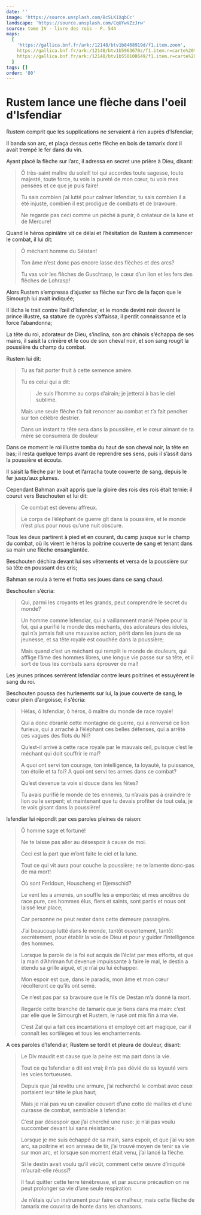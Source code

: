 ```yaml
---
date: ''
image: 'https://source.unsplash.com/Bc5LK1XqbCc'
landscape: 'https://source.unsplash.com/CqUYwVZzJrw'
source: tome IV - livre des rois - P. 544
maps:
  [
    'https://gallica.bnf.fr/ark:/12148/btv1b8468919d/f1.item.zoom',
    https://gallica.bnf.fr/ark:/12148/btv1b5963670z/f1.item.r=carte%20touran.zoom,
    https://gallica.bnf.fr/ark:/12148/btv1b550108649/f1.item.r=carte%20touran.zoom,
  ]
tags: []
order: '80'
---
```


# Rustem lance une flèche dans l'oeil d'Isfendiar

Rustem comprit que les supplications ne servaient à rien auprès d’Isfendiar;

Il banda son arc, et plaça dessus cette flèche en bois de tamarix dont il avait trempé le fer dans du vin.

Ayant placé la flèche sur l’arc, il adressa en secret une prière à Dieu, disant:

> Ô très-saint maître du soleil! toi qui accordes toute sagesse, toute majesté, toute force, tu vois la pureté de mon cœur, tu vois mes pensées et ce que je puis faire!
>
> Tu sais combien j’ai lutté pour calmer Isfendiar, tu sais combien il a été injuste, combien il est prodigue de combats et de bravoure.
>
> Ne regarde pas ceci comme un péché à punir, ô créateur de la lune et de Mercure!

Quand le héros opiniâtre vit ce délai et l’hésitation de Rustem à commencer le combat, il lui dit:

> Ô méchant homme du Séistan!
>
> Ton âme n’est donc pas encore lasse des flèches et des arcs?
>
> Tu vas voir les flèches de Guschtasp, le cœur d’un lion et les fers des flèches de Lohrasp!

Alors Rustem s’empressa d’ajuster sa flèche sur l’arc de la façon que le Simourgh lui avait indiquée;

Il lâcha le trait contre l’œil d’Isfendiar, et le monde devint noir devant le prince illustre, sa stature de cyprès s’affaissa, il perdit connaissance et la force l’abandonna;

La tête du roi, adorateur de Dieu, s’inclina, son arc chinois s’échappa de ses mains, il saisit la crinière et le cou de son cheval noir, et son sang rougit la poussière du champ du combat.

Rustem lui dit:

> Tu as fait porter fruit à cette semence amère.
>
> Tu es celui qui a dit:
>
> > Je suis l’homme au corps d’airain; je jetterai à bas le ciel sublime.
>
> Mais une seule flèche t’a fait renoncer au combat et t’a fait pencher sur ton célèbre destrier.
>
> Dans un instant ta tête sera dans la poussière, et le cœur aimant de ta mère se consumera de douleur

Dans ce moment le roi illustre tomba du haut de son cheval noir, la tête en bas; il resta quelque temps avant de reprendre ses sens, puis il s’assit dans la poussière et écouta.

Il saisit la flèche par le bout et l’arracha toute couverte de sang, depuis le fer jusqu’aux plumes.

Cependant Bahman avait appris que la gloire des rois des rois était ternie: il courut vers Beschouten et lui dit:

> Ce combat est devenu affreux.
>
> Le corps de l’éléphant de guerre gît dans la poussière, et le monde n’est plus pour nous qu’une nuit obscure.

Tous les deux partirent à pied et en courant, du camp jusque sur le champ du combat, où ils virent le héros la poitrine couverte de sang et tenant dans sa main une flèche ensanglantée.

Beschouten déchira devant lui ses vêtements et versa de la poussière sur sa tête en poussant des cris;

Bahman se roula à terre et frotta ses joues dans ce sang chaud.

Beschouten s’écria:

> Qui, parmi les croyants et les grands, peut comprendre le secret du monde?
>
> Un homme comme Isfendiar, qui a vaillamment manié l’épée pour la foi, qui a purifié le monde des méchants, des adorateurs des idoles, qui n’a jamais fait une mauvaise action, périt dans les jours de sa jeunesse, et sa tête royale est couchée dans la poussière;
>
> Mais quand c’est un méchant qui remplit le monde de douleurs, qui afflige l’âme des hommes libres, une longue vie passe sur sa tête, et il sort de tous les combats sans éprouver de mal!

Les jeunes princes serrèrent Isfendiar contre leurs poitrines et essuyèrent le sang du roi.

Beschouten poussa des hurlements sur lui, la joue couverte de sang, le cœur plein d’angoisse; il s’écria:

> Hélas, ô Isfendiar, ô héros, ô maître du monde de race royale!
>
> Qui a donc ébranlé cette montagne de guerre, qui a renversé ce lion furieux, qui a arraché à l’éléphant ces belles défenses, qui a arrêté ces vagues des flots du Nil?
>
> Qu’est-il arrivé à cette race royale par le mauvais œil, puisque c’est le méchant qui doit souffrir le mal?
>
> A quoi ont servi ton courage, ton intelligence, ta loyauté, ta puissance, ton étoile et ta foi? A quoi ont servi tes armes dans ce combat?
>
> Qu’est devenue ta voix si douce dans les fêtes?
>
> Tu avais purifié le monde de tes ennemis, tu n’avais pas à craindre le lion ou le serpent; et maintenant que tu devais profiter de tout cela, je te vois gisant dans la poussière!

Isfendiar lui répondit par ces paroles pleines de raison:

> Ô homme sage et fortuné!
>
> Ne te laisse pas aller au désespoir à cause de moi.
>
> Ceci est la part que m’ont faite le ciel et la lune.
>
> Tout ce qui vit aura pour couche la poussière; ne te lamente donc-pas de ma mort!
>
> Où sont Feridoun, Houscheng et Djemschid?
>
> Le vent les a amenés, un souffle les a emportés; et mes ancêtres de race pure, ces hommes élus, fiers et saints, sont partis et nous ont laissé leur place;
>
> Car personne ne peut rester dans cette demeure passagère.
>
> J’ai beaucoup lutté dans le monde, tantôt ouvertement, tantôt secrètement, pour établir la voie de Dieu et pour y guider l’intelligence des hommes.
>
> Lorsque la parole de la foi eut acquis de l’éclat par mes efforts, et que la main d’Ahriman fut devenue impuissante à faire le mal, le destin a étendu sa grille aiguë, et je n’ai pu lui échapper.
>
> Mon espoir est que, dans le paradis, mon âme et mon cœur récolteront ce qu’ils ont semé.
>
> Ce n’est pas par sa bravoure que le fils de Destan m’a donné la mort.
>
> Regarde cette branche de tamarix que je tiens dans ma main: c’est par elle que le Simourgh et Rustem, le rusé ont mis fin à ma vie.
>
> C’est Zal qui a fait ces incantations et employé cet art magique, car il connaît les sortilèges et tous les enchantements.

A ces paroles d’Isfendiar, Rustem se tordit et pleura de douleur, disant:

> Le Div maudit est cause que la peine est ma part dans la vie.
>
> Tout ce qu’Isfendiar a dit est vrai; il n’a pas dévié de sa loyauté vers les voies tortueuses.
>
> Depuis que j’ai revêtu une armure, j’ai recherché le combat avec ceux portaient leur tête le plus haut;
>
> Mais je n’ai pas vu un cavalier couvert d’une cotte de mailles et d’une cuirasse de combat, semblable à Isfendiar.
>
> C’est par désespoir que j’ai cherché une ruse: je n’ai pas voulu succomber devant lui sans résistance.
>
> Lorsque je me suis échappé de sa main, sans espoir, et que j’ai vu son arc, sa poitrine et son anneau de tir, j’ai trouvé moyen de tenir sa vie sur mon arc, et lorsque son moment était venu, j’ai lancé la flèche.
>
> Si le destin avait voulu qu’il vécût, comment cette œuvre d’iniquité m’aurait-elle réussi?
>
> Il faut quitter cette terre ténébreuse, et par aucune précaution on ne peut prolonger sa vie d’une seule respiration.
>
> Je n’étais qu’un instrument pour faire ce malheur, mais cette flèche de tamarix me couvrira de honte dans les chansons.

